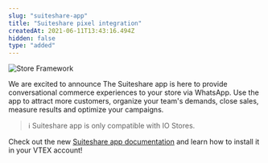 ```yaml
---
slug: "suiteshare-app"
title: "Suiteshare pixel integration"
createdAt: 2021-06-11T13:43:16.494Z
hidden: false
type: "added"
---
```


![Store Framework](https://cdn.jsdelivr.net/gh/vtexdocs/dev-portal-content@main/images/suiteshare-app-0.png)

We are excited to announce The Suiteshare app is here to provide conversational commerce experiences to your store via WhatsApp. Use the app to attract more customers, organize your team's demands, close sales, measure results and optimize your campaigns.

> ℹ️ Suiteshare app is only compatible with IO Stores.

Check out the new [Suiteshare app documentation](https://developers.vtex.com/docs/guides/vtex-suite-share) and learn how to install it in your VTEX account!
